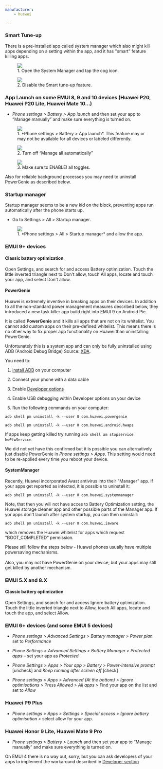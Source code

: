 ```yaml
---
manufacturer:
    - huawei

---
```



### Smart Tune-up

There is a pre-installed app called system manager which also might kill apps depending on a setting within the app, and it has "smart" feature killing apps.

<div class="img-block">
  <figure>
    <img src="/assets/img/huawei/huawei_system_manager_1.jpg">
    <figcaption>1. Open the System Manager and tap the cog icon.</figcaption>
  </figure>

  <figure>
    <img src="/assets/img/huawei/huawei_system_manager_2.jpg">
    <figcaption>2. Disable the Smart tune-up feature.</figcaption>
  </figure>

</div>


### App Launch on some EMUI 8, 9 and 10 devices (Huawei P20, Huawei P20 Lite, Huawei Mate 10...)

* *Phone settings > Battery > App launch* and then set your app to “Manage manually” and make sure everything is turned on.

<div class="img-block">
  <figure>
    <img src="/assets/img/huawei/ss_huawei_app_launch_1.png">
    <figcaption>1. *Phone settings > Battery > App launch*. This feature may or may not be available for all devices or labeled differently.</figcaption>
  </figure>

  <figure>
    <img src="/assets/img/huawei/ss_huawei_app_launch_3.png">
    <figcaption>2. Turn off “Manage all automatically”</figcaption>
  </figure>

  <figure>
    <img src="/assets/img/huawei/ss_huawei_app_launch_4.png">
    <figcaption>3. Make sure to ENABLE! all toggles.</figcaption>
  </figure>

</div>

Also for reliable background processes you may need to uninstall PowerGenie as described below.


### Startup manager

Startup manager seems to be a new kid on the block, preventing apps run automatically after the phone starts up.

* Go to Settings > All > Startup manager.

<div class="img-block">
  <figure>
    <img src="/assets/img/huawei/startup.jpg">
    <figcaption>1. *Phone settings > All > Startup manager* and allow the app.</figcaption>
  </figure>
</div>

### EMUI 9+ devices

#### Classic battery optimization

Open Settings, and search for and access Battery optimization. Touch the little inverted triangle next to Don't allow, touch All apps, locate and touch your app, and select Don't allow.

#### PowerGenie

Huawei is extremely inventive in breaking apps on their devices. In addition to all the non-standard power management measures described below, they introduced a new task killer app build right into EMUI 9 on Android Pie.


It is called <b>PowerGenie</b> and it kills all apps that are not on its whitelist. You cannot add custom apps on their pre-defined whitelist. This means there is no other way to fix proper app functionality on Huawei than uninstalling PowerGenie.



Unfortunately this is a system app and can only be fully uninstalled using ADB (Android Debug Bridge) Source: [XDA](https://forum.xda-developers.com/mate-20-pro/themes/remove-powergenie-to-allow-background-t3890409).


You need to:


1. [install ADB](https://www.xda-developers.com/install-adb-windows-macos-linux/) on your computer


2. Connect your phone with a data cable


3. Enable [Developer options](https://developer.android.com/studio/debug/dev-options.html)


4. Enable USB debugging within Developer options on your device


5. Run the following commands on your computer:

`adb shell pm uninstall -k --user 0 com.huawei.powergenie`

`adb shell pm uninstall -k --user 0 com.huawei.android.hwaps`

If apps keep getting killed try running `adb shell am stopservice hwPfwService`.

We did not yet have this confirmed but it is possible you can alternatively just disable PowerGenie in *Phone settings > Apps*. This setting would need to be re-applied every time you reboot your device.

#### SystemManager

Recently, Huawei incorporated Avast antivirus into their "Manager" app. If your apps get reported as infected, it is possible to uninstall it:

`adb shell pm uninstall -k --user 0 com.huawei.systemmanager`

Note, that then you will not have acces to Battery Optimization setting, the Huawei storage cleaner app and other possible parts of the Manager app. If yor apps don't launch after system startup, you can then uninstall:

`adb shell pm uninstall -k --user 0 com.huawei.iaware`

which removes the Huawei whitelist for apps which request "BOOT_COMPLETED" permission.

<div class="caution-box">
Please still follow the steps below - Huawei phones usually have multiple powersaving mechanisms.
<br><br>
Also, you may not have PowerGenie on your device, but your apps may still get killed by another mechanism.
</div>

### EMUI 5.X and 8.X

#### Classic battery optimization

Open Settings, and search for and access Ignore battery optimization. Touch the little inverted triangle next to Allow, touch All apps, locate and touch the app, and select Allow.

### EMUI 6+ devices (and some EMUI 5 devices)

* *Phone settings > Advanced Settings > Battery manager > Power plan* set to *Performance*

* *Phone Settings > Advanced Settings > Battery Manager > Protected apps* – set your app as *Protected*

* *Phone Settings > Apps > Your app > Battery > Power-intensive prompt* [uncheck] and *Keep running after screen off* [check]

* *Phone settings > Apps > Advanced (At the bottom) > Ignore optimisations >* Press *Allowed > All apps >* Find your app on the list and set to *Allow*


### Huawei P9 Plus

* *Phone settings > Apps > Settings > Special access > Ignore battery optimisation >* select allow for your app.


### Huawei Honor 9 Lite, Huawei Mate 9 Pro

* *Phone settings > Battery > Launch* and then set your app to “Manage manually” and make sure everything is turned on.

On EMUI 4 there is no way out, sorry, but you can ask developers of your apps to implement the workaround described in <a href="#developer-solution-section">Developer section</a>
